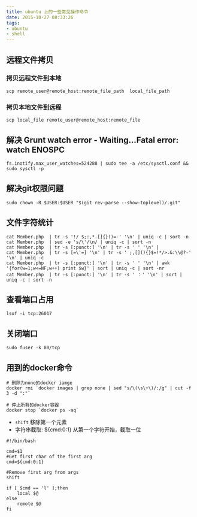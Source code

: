```yaml
---
title: ubuntu 上的一些常见操作命令
date: 2015-10-27 08:33:26
tags:
- ubuntu
- shell
---
```


## 远程文件拷贝

### 拷贝远程文件到本地

```
scp remote_user@remote_host:remote_file_path  local_file_path
```

### 拷贝本地文件到远程

```
scp local_file remote_user@remote_host:remote_file
```

<!-- more -->

## 解决 Grunt watch error - Waiting…Fatal error: watch ENOSPC

```
fs.inotify.max_user_watches=524288 | sudo tee -a /etc/sysctl.conf && sudo sysctl -p
```

## 解决git权限问题

```
sudo chown -R $USER:$USER "$(git rev-parse --show-toplevel)/.git"
```

## 文件字符统计

```
cat Member.php  | tr -s '!/ $;:,*.[]{}()=-' '\n' | uniq -c | sort -n
cat Member.php  | sed -e 's/\'/\n/ | uniq -c | sort -n
cat Member.php  | tr -s [:punct:] '\n' | tr -s ' ' '\n' |
cat Member.php  | tr -s [=\'=] '\n' | tr -s ' ;,[](){}$=!*/>.&:\\@?-' '\n' | uniq -c
cat Member.php  | tr -s [:punct:] '\n' | tr -s ' ' '\n' | awk '{for(w=1;w<=NF;w++) print $w}' | sort | uniq -c | sort -nr
cat Member.php  | tr -s [:punct:] '\n' | tr -s ' ：' '\n' | sort | uniq -c | sort -n
```

## 查看端口占用

```shell
lsof -i tcp:26017
```

## 关闭端口

```shell
sudo fuser -k 80/tcp
```

## 用到的docker命令

```shell
# 删除为none的docker iamge
docker rmi `docker images | grep none | sed "s/\(\s\+\)/:/g" | cut -f 3 -d ":"`

# 停止所有的docker容器
docker stop `docker ps -aq`
```

- `shift` 移除第一个元素
- 字符串截取:  ${cmd:0:1}  从第一个字符开始，截取一位 

``` shell
#!/bin/bash

cmd=$1
#Get first char of the first arg
cmd=${cmd:0:1}

#Remove first arg from args
shift

if [ $cmd == 'l' ];then
    local $@
else
    remote $@
fi
```
